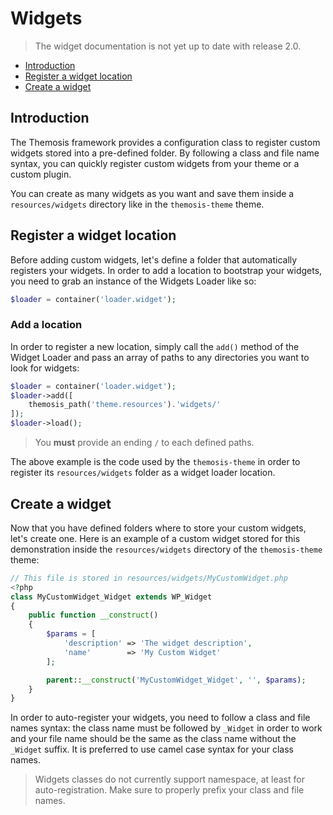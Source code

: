 Widgets
=======

> The widget documentation is not yet up to date with release 2.0.

- [Introduction](#introduction)
- [Register a widget location](#register-a-widget-location)
- [Create a widget](#create-a-widget)

Introduction
------------

The Themosis framework provides a configuration class to register custom widgets stored into a pre-defined folder. By following a class and file name syntax, you can quickly register custom widgets from your theme or a custom plugin.

You can create as many widgets as you want and save them inside a `resources/widgets` directory like in the `themosis-theme` theme.

Register a widget location
--------------------------

Before adding custom widgets, let's define a folder that automatically registers your widgets. In order to add a location to bootstrap your widgets, you need to grab an instance of the Widgets Loader like so:

```php
$loader = container('loader.widget');
```

### Add a location

In order to register a new location, simply call the `add()` method of the Widget Loader and pass an array of paths to any directories you want to look for widgets:

```php
$loader = container('loader.widget');
$loader->add([
    themosis_path('theme.resources').'widgets/'
]);
$loader->load();
```

> You **must** provide an ending `/` to each defined paths.

The above example is the code used by the `themosis-theme` in order to register its `resources/widgets` folder as a widget loader location.

Create a widget
---------------

Now that you have defined folders where to store your custom widgets, let's create one. Here is an example of a custom widget stored for this demonstration inside the `resources/widgets` directory of the `themosis-theme` theme:

```php
// This file is stored in resources/widgets/MyCustomWidget.php
<?php
class MyCustomWidget_Widget extends WP_Widget
{
    public function __construct()
    {
        $params = [
            'description' => 'The widget description',
            'name'        => 'My Custom Widget'
        ];

        parent::__construct('MyCustomWidget_Widget', '', $params);
	}
}
```

In order to auto-register your widgets, you need to follow a class and file names syntax: the class name must be followed by `_Widget` in order to work and your file name should be the same as the class name without the `_Widget` suffix. It is preferred to use camel case syntax for your class names.

> Widgets classes do not currently support namespace, at least for auto-registration. Make sure to properly prefix your class and file names.